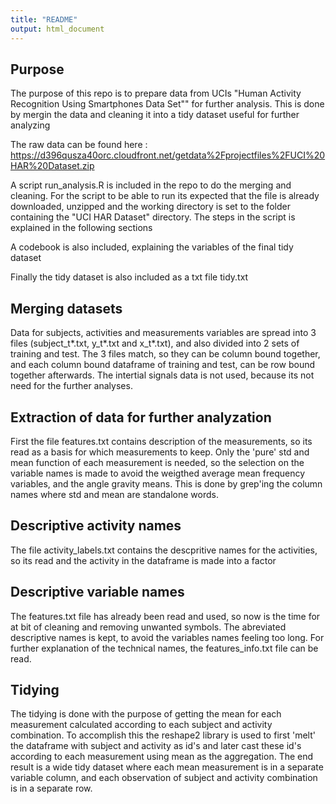 ```yaml
---
title: "README"
output: html_document
---
```

Purpose
---
The purpose of this repo is to prepare data from UCIs "Human Activity Recognition Using Smartphones Data Set"" for further analysis. This is done by mergin the data and cleaning it into a tidy dataset useful for further analyzing

The raw data can be found here : https://d396qusza40orc.cloudfront.net/getdata%2Fprojectfiles%2FUCI%20HAR%20Dataset.zip

A script run_analysis.R is included in the repo to do the merging and cleaning.
For the script to be able to run its expected that the file is already downloaded, unzipped and the working directory is set to the folder containing the "UCI HAR Dataset" directory.
The steps in the script is explained in the following sections

A codebook is also included, explaining the variables of the final tidy dataset

Finally the tidy dataset is also included as a txt file tidy.txt

Merging datasets
---
Data for subjects, activities and measurements variables are spread into 3 files (subject_t*.txt, y_t*.txt and x_t*.txt), and also divided into 2 sets of training and test. The 3 files match, so they can be column bound together, and each column bound dataframe of training and test, can be row bound together afterwards. The intertial signals data is not used, because its not need for the further analyses.

Extraction of data for further analyzation
---
First the file features.txt contains description of the measurements, so its read as a basis for which measurements to keep. Only the 'pure' std and mean function of each measurement is needed, so the selection on the variable names is made to avoid the weigthed average mean frequency variables, and the angle gravity means. This is done by grep'ing the column names where std and mean are standalone words.

Descriptive activity names
---
The file activity_labels.txt contains the descpritive names for the activities, so its read and the activity in the dataframe is made into a factor

Descriptive variable names
---
The features.txt file has already been read and used, so now is the time for at bit of cleaning and removing unwanted symbols. The abreviated descriptive names is kept, to avoid the variables names feeling too long. For further explanation of the technical names, the features_info.txt file can be read.

Tidying
---
The tidying is done with the purpose of getting the mean for each measurement calculated according to each subject and activity combination. To accomplish this the reshape2 library is used to first 'melt' the dataframe with subject and activity as id's and later cast these id's according to each measurement using mean as the aggregation. The end result is a wide tidy dataset where each mean measurement is in a separate variable column, and each observation of subject and activity combination is in a separate row.
